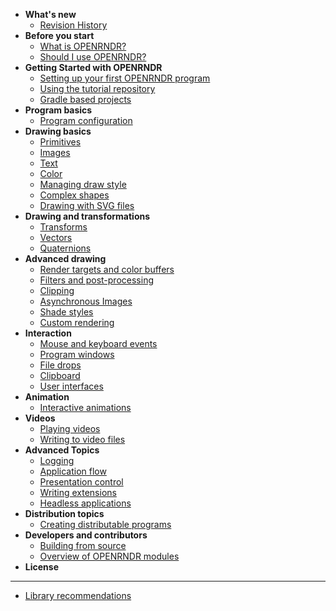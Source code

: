 <!-- docs/_sidebar.md -->

- **What's new**
    - [Revision History](/Topic_RevisionHistory.md)
- **Before you start**
    - [What is OPENRNDR?](/Topic_WhatIsOPENRNDR.md)
    - [Should I use OPENRNDR?](/Topic_ShouldIUseOPENRNDR.md)
- **Getting Started with OPENRNDR**
    <!-- - [OPENRNDR concepts and conventions](/Tutorial_Concepts) -->
    - [Setting up your first OPENRNDR program](/Tutorial_Start)
    - [Using the tutorial repository](/Topic_TutorialRepository)
    - [Gradle based projects](/Topic_GradleBasedProjects)
- **Program basics**
    - [Program configuration](/Topic_ProgramConfiguration.md)
- **Drawing basics**
    - [Primitives](/Tutorial_DrawingPrimitives.md)
    - [Images](/Tutorial_DrawingImages.md)
    - [Text](/Tutorial_DrawingText.md)
    - [Color](/Topic_Color.md)
    - [Managing draw style](/Topic_ManagingDrawStyle.md)
    - [Complex shapes](/Tutorial_DrawingComplexShapes.md)
    - [Drawing with SVG files](/Topic_DrawingSVGFiles.md)
- **Drawing and transformations**
    - [Transforms](/Topic_Transforms.md)
    - [Vectors](/Topic_Vectors.md)
    - [Quaternions](/Topic_Quaternions.md)
- **Advanced drawing**
    - [Render targets and color buffers](/Tutorial_RenderTargets.md)
    - [Filters and post-processing](/Topic_Filters.md)
    - [Clipping](/Topic_Clipping.md)
    - [Asynchronous Images](/Topic_AsynchronousImages.md)
    - [Shade styles](/Tutorial_ShadeStyles.md)
    - [Custom rendering](/Tutorial_CustomRendering.md)
- **Interaction**
    - [Mouse and keyboard events](/Topic_MouseKeyboardEvents.md)
    - [Program windows](/Topic_ProgramWindows.md)
    - [File drops](/Topic_FileDrops.md)
    - [Clipboard](/Topic_Clipboard.md)
    - [User interfaces](/Topic_UserInterfaces.md)
- **Animation**
    - [Interactive animations](/Topic_InteractiveAnimations)
- **Videos**
    - [Playing videos](Topic_VideoPlayer.md)
    - [Writing to video files](/Tutorial_VideoWriter.md)
- **Advanced Topics**
    - [Logging](/Topic_Logging.md)
    - [Application flow](/Topic_ApplicationFlow.md)
    - [Presentation control](/Topic_PresentationControl.md)
    - [Writing extensions](/Topic_WritingExtensions.md)
    - [Headless applications](/Topic_HeadlessApplications.md)
- **Distribution topics**
    - [Creating distributable programs](/Topic_DistributablePrograms.md)
- **Developers and contributors**
    - [Building from source](/Topic_BuildingFromSource.md)
    - [Overview of OPENRNDR modules](/Topic_Modules)
- **License**
----
* [Library recommendations](Topic_LibraryRecommendations.md)
